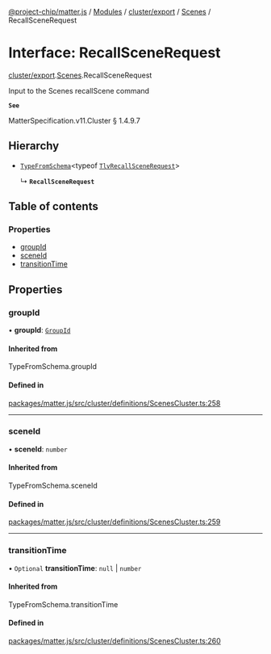[@project-chip/matter.js](../README.md) / [Modules](../modules.md) / [cluster/export](../modules/cluster_export.md) / [Scenes](../modules/cluster_export.Scenes.md) / RecallSceneRequest

# Interface: RecallSceneRequest

[cluster/export](../modules/cluster_export.md).[Scenes](../modules/cluster_export.Scenes.md).RecallSceneRequest

Input to the Scenes recallScene command

**`See`**

MatterSpecification.v11.Cluster § 1.4.9.7

## Hierarchy

- [`TypeFromSchema`](../modules/tlv_export.md#typefromschema)\<typeof [`TlvRecallSceneRequest`](../modules/cluster_export.Scenes.md#tlvrecallscenerequest)\>

  ↳ **`RecallSceneRequest`**

## Table of contents

### Properties

- [groupId](cluster_export.Scenes.RecallSceneRequest.md#groupid)
- [sceneId](cluster_export.Scenes.RecallSceneRequest.md#sceneid)
- [transitionTime](cluster_export.Scenes.RecallSceneRequest.md#transitiontime)

## Properties

### groupId

• **groupId**: [`GroupId`](../modules/datatype_export.md#groupid)

#### Inherited from

TypeFromSchema.groupId

#### Defined in

[packages/matter.js/src/cluster/definitions/ScenesCluster.ts:258](https://github.com/project-chip/matter.js/blob/c0d55745d5279e16fdfaa7d2c564daa31e19c627/packages/matter.js/src/cluster/definitions/ScenesCluster.ts#L258)

___

### sceneId

• **sceneId**: `number`

#### Inherited from

TypeFromSchema.sceneId

#### Defined in

[packages/matter.js/src/cluster/definitions/ScenesCluster.ts:259](https://github.com/project-chip/matter.js/blob/c0d55745d5279e16fdfaa7d2c564daa31e19c627/packages/matter.js/src/cluster/definitions/ScenesCluster.ts#L259)

___

### transitionTime

• `Optional` **transitionTime**: ``null`` \| `number`

#### Inherited from

TypeFromSchema.transitionTime

#### Defined in

[packages/matter.js/src/cluster/definitions/ScenesCluster.ts:260](https://github.com/project-chip/matter.js/blob/c0d55745d5279e16fdfaa7d2c564daa31e19c627/packages/matter.js/src/cluster/definitions/ScenesCluster.ts#L260)
